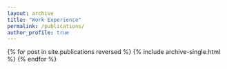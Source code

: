 ```yaml
---
layout: archive
title: "Work Experience"
permalink: /publications/
author_profile: true
---
```


{% for post in site.publications reversed %}
  {% include archive-single.html %}
{% endfor %}
